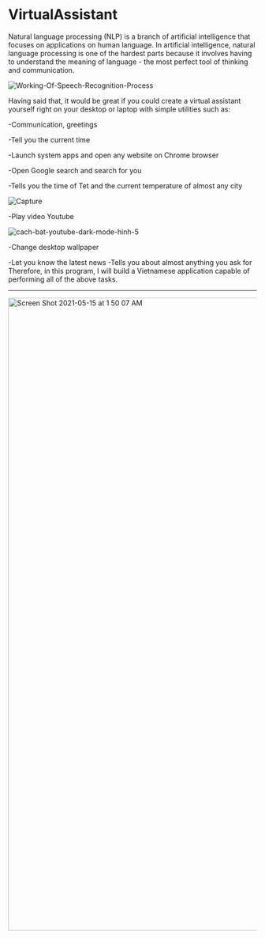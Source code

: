 # VirtualAssistant

Natural language processing (NLP) is a branch of artificial intelligence that focuses on applications on human language. In artificial intelligence, natural language processing is one of the hardest parts because it involves having to understand the meaning of language - the most perfect tool of thinking and communication.

![Working-Of-Speech-Recognition-Process](https://user-images.githubusercontent.com/81319640/118314501-6ef30a00-b51e-11eb-961f-0197461463b4.png)


Having said that, it would be great if you could create a virtual assistant yourself right on your desktop or laptop with simple utilities such as:

-Communication, greetings

-Tell you the current time

-Launch system apps and open any website on Chrome browser

-Open Google search and search for you

-Tells you the time of Tet and the current temperature of almost any city


![Capture](https://user-images.githubusercontent.com/81319640/118314594-8c27d880-b51e-11eb-9138-6e11996fb593.png)


-Play video Youtube


![cach-bat-youtube-dark-mode-hinh-5](https://user-images.githubusercontent.com/81319640/118315759-1b81bb80-b520-11eb-92d4-e2d2aa293bc0.png)




-Change desktop wallpaper


-Let you know the latest news
-Tells you about almost anything you ask for
Therefore, in this program, I will build a Vietnamese application capable of performing all of the above tasks.

-------------------------------------------------------------------------------------------------------------------------------------------------------------

<img width="1280" alt="Screen Shot 2021-05-15 at 1 50 07 AM" src="https://user-images.githubusercontent.com/81319640/118315815-318f7c00-b520-11eb-93d9-8084a0767d7a.png">



